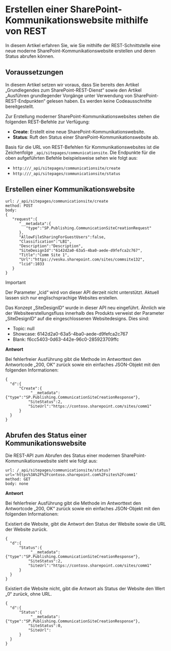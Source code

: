 # <a name="creating-sharepoint-communication-site-using-rest"></a>Erstellen einer SharePoint-Kommunikationswebsite mithilfe von REST

In diesem Artikel erfahren Sie, wie Sie mithilfe der REST-Schnittstelle eine neue moderne SharePoint-Kommunikationswebsite erstellen und deren Status abrufen können.

## <a name="prerequisites"></a>Voraussetzungen

In diesem Artikel setzen wir voraus, dass Sie bereits den Artikel „Grundlegendes zum SharePoint-REST-Dienst“ sowie den Artikel „Ausführen grundlegender Vorgänge unter Verwendung von SharePoint-REST-Endpunkten“ gelesen haben. Es werden keine Codeausschnitte bereitgestellt.

Zur Erstellung moderner SharePoint-Kommunikationswebsites stehen die folgenden REST-Befehle zur Verfügung:

- **Create**: Erstellt eine neue SharePoint-Kommunikationswebsite.
- **Status**: Ruft den Status einer SharePoint-Kommunikationswebsite ab. 

Basis für die URL von REST-Befehlen für Kommunikationswebsites ist die Zeichenfolge `_api/sitepages/communicationsite`. Die Endpunkte für die oben aufgeführten Befehle beispielsweise sehen wie folgt aus:

- `http:///_api/sitepages/communicationsite/create`
- `http:///_api/sitepages/communicationsite/status`

## <a name="create-communication-site"></a>Erstellen einer Kommunikationswebsite

```
url: /_api/sitepages/communicationsite/create
method: POST
body:
{
   "request":{
      "__metadata":{
         "type":"SP.Publishing.CommunicationSiteCreationRequest"
      },
      "AllowFileSharingForGuestUsers":false,
      "Classification":"LBI",
      "Description":"Description",
      "SiteDesignId":"6142d2a0-63a5-4ba0-aede-d9fefca2c767",
      "Title":"Comm Site 1",
      "Url":"https://vesku.sharepoint.com/sites/commsite132",
      "lcid":1033
   }
}
```

> [!IMPORTANT]
> Der Parameter „lcid“ wird von dieser API derzeit nicht unterstützt. Aktuell lassen sich nur englischsprachige Websites erstellen. 

Das Konzept „SiteDesignID“ wurde in dieser API neu eingeführt. Ähnlich wie der Websiteerstellungsfluss innerhalb des Produkts verweist der Parameter „SiteDesignID“ auf die eingeschlossenen Websitedesigns. Dies sind:

- Topic: null
- Showcase: 6142d2a0-63a5-4ba0-aede-d9fefca2c767
- Blank: f6cc5403-0d63-442e-96c0-285923709ffc

**Antwort**

Bei fehlerfreier Ausführung gibt die Methode im Antworttext den Antwortcode „200, OK“ zurück sowie ein einfaches JSON-Objekt mit den folgenden Informationen:

```
{
  "d":{
      "Create":{
           "__metadata":{"type":"SP.Publishing.CommunicationSiteCreationResponse"},
          "SiteStatus":2,
          "SiteUrl":"https://contoso.sharepoint.com/sites/comm1"
      }
  }
}
```


## <a name="get-communication-site-status"></a>Abrufen des Status einer Kommunikationswebsite

Die REST-API zum Abrufen des Status einer modernen SharePoint-Kommunikationswebsite sieht wie folgt aus:

```
url: /_api/sitepages/communicationsite/status?url='https%3A%2F%2Fcontoso.sharepoint.com%2Fsites%2Fcomm1'
method: GET
body: none
```

**Antwort**

Bei fehlerfreier Ausführung gibt die Methode im Antworttext den Antwortcode „200, OK“ zurück sowie ein einfaches JSON-Objekt mit den folgenden Informationen:
 
Existiert die Website, gibt die Antwort den Status der Website sowie die URL der Website zurück.

```
{
  "d":{
      "Status":{
           "__metadata":{"type":"SP.Publishing.CommunicationSiteCreationResponse"},
          "SiteStatus":2,
          "SiteUrl":"https://contoso.sharepoint.com/sites/comm1"
      }
  }
}
```

Existiert die Website nicht, gibt die Antwort als Status der Website den Wert „0“ zurück, ohne URL.

```
{
  "d":{
      "Status":{
           "__metadata":{"type":"SP.Publishing.CommunicationSiteCreationResponse"},
          "SiteStatus":0,
          "SiteUrl":
      }
  }
}
```